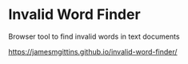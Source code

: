 # Invalid Word Finder
Browser tool to find invalid words in text documents

https://jamesmgittins.github.io/invalid-word-finder/
